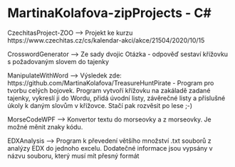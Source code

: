 # MartinaKolafova-zipProjects - C#
<p>
CzechitasProject-ZOO --> Projekt ke kurzu https://www.czechitas.cz/cs/kalendar-akci/akce/21504/2020/10/15
<p>
CrosswordGenerator --> Ze sady dvojic Otázka - odpověď sestaví křížovku s požadovaným slovem do tajenky
<p>
  ManipulateWithWord --> Výsledek zde: https://github.com/MartinaKolafova/TreasureHuntPirate - Program pro tvorbu celých bojovek. Program vytvoří křížovku na zakáladě zadané tajenky, vykreslí ji do Wordu, přidá úvodní listy, závěrečné listy a příslušné úkoly k daným slovům v křížovce. Stačí pak rozvěsit po lese ;-)
  <p>
MorseCodeWPF --> Konvertor textu do morseovky a z morseovky. Je možné měnit znaky kódu. 
<p>
EDXAnalysis --> Program k převedení většího množství .txt souborů z analýzy EDX do jednoho excelu. Dodatečné informace jsou vypsány v názvu souboru, který musí mít přesný formát

